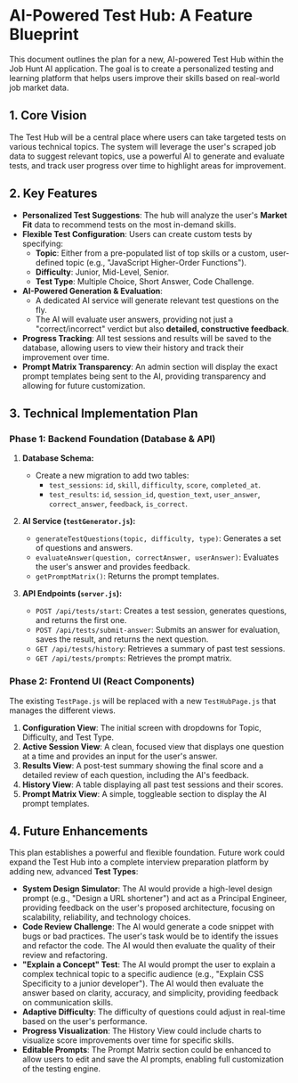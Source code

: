 # AI-Powered Test Hub: A Feature Blueprint

This document outlines the plan for a new, AI-powered Test Hub within the Job Hunt AI application. The goal is to create a personalized testing and learning platform that helps users improve their skills based on real-world job market data.

## 1. Core Vision

The Test Hub will be a central place where users can take targeted tests on various technical topics. The system will leverage the user's scraped job data to suggest relevant topics, use a powerful AI to generate and evaluate tests, and track user progress over time to highlight areas for improvement.

## 2. Key Features

*   **Personalized Test Suggestions**: The hub will analyze the user's **Market Fit** data to recommend tests on the most in-demand skills.
*   **Flexible Test Configuration**: Users can create custom tests by specifying:
    *   **Topic**: Either from a pre-populated list of top skills or a custom, user-defined topic (e.g., "JavaScript Higher-Order Functions").
    *   **Difficulty**: Junior, Mid-Level, Senior.
    *   **Test Type**: Multiple Choice, Short Answer, Code Challenge.
*   **AI-Powered Generation & Evaluation**:
    *   A dedicated AI service will generate relevant test questions on the fly.
    *   The AI will evaluate user answers, providing not just a "correct/incorrect" verdict but also **detailed, constructive feedback**.
*   **Progress Tracking**: All test sessions and results will be saved to the database, allowing users to view their history and track their improvement over time.
*   **Prompt Matrix Transparency**: An admin section will display the exact prompt templates being sent to the AI, providing transparency and allowing for future customization.

## 3. Technical Implementation Plan

### Phase 1: Backend Foundation (Database & API)

1.  **Database Schema:**
    *   Create a new migration to add two tables:
        *   `test_sessions`: `id`, `skill`, `difficulty`, `score`, `completed_at`.
        *   `test_results`: `id`, `session_id`, `question_text`, `user_answer`, `correct_answer`, `feedback`, `is_correct`.

2.  **AI Service (`testGenerator.js`):**
    *   `generateTestQuestions(topic, difficulty, type)`: Generates a set of questions and answers.
    *   `evaluateAnswer(question, correctAnswer, userAnswer)`: Evaluates the user's answer and provides feedback.
    *   `getPromptMatrix()`: Returns the prompt templates.

3.  **API Endpoints (`server.js`):**
    *   `POST /api/tests/start`: Creates a test session, generates questions, and returns the first one.
    *   `POST /api/tests/submit-answer`: Submits an answer for evaluation, saves the result, and returns the next question.
    *   `GET /api/tests/history`: Retrieves a summary of past test sessions.
    *   `GET /api/tests/prompts`: Retrieves the prompt matrix.

### Phase 2: Frontend UI (React Components)

The existing `TestPage.js` will be replaced with a new `TestHubPage.js` that manages the different views.

1.  **Configuration View**: The initial screen with dropdowns for Topic, Difficulty, and Test Type.
2.  **Active Session View**: A clean, focused view that displays one question at a time and provides an input for the user's answer.
3.  **Results View**: A post-test summary showing the final score and a detailed review of each question, including the AI's feedback.
4.  **History View**: A table displaying all past test sessions and their scores.
5.  **Prompt Matrix View**: A simple, toggleable section to display the AI prompt templates.

## 4. Future Enhancements

This plan establishes a powerful and flexible foundation. Future work could expand the Test Hub into a complete interview preparation platform by adding new, advanced **Test Types**:

*   **System Design Simulator**: The AI would provide a high-level design prompt (e.g., "Design a URL shortener") and act as a Principal Engineer, providing feedback on the user's proposed architecture, focusing on scalability, reliability, and technology choices.
*   **Code Review Challenge**: The AI would generate a code snippet with bugs or bad practices. The user's task would be to identify the issues and refactor the code. The AI would then evaluate the quality of their review and refactoring.
*   **"Explain a Concept" Test**: The AI would prompt the user to explain a complex technical topic to a specific audience (e.g., "Explain CSS Specificity to a junior developer"). The AI would then evaluate the answer based on clarity, accuracy, and simplicity, providing feedback on communication skills.
*   **Adaptive Difficulty**: The difficulty of questions could adjust in real-time based on the user's performance.
*   **Progress Visualization**: The History View could include charts to visualize score improvements over time for specific skills.
*   **Editable Prompts**: The Prompt Matrix section could be enhanced to allow users to edit and save the AI prompts, enabling full customization of the testing engine.
